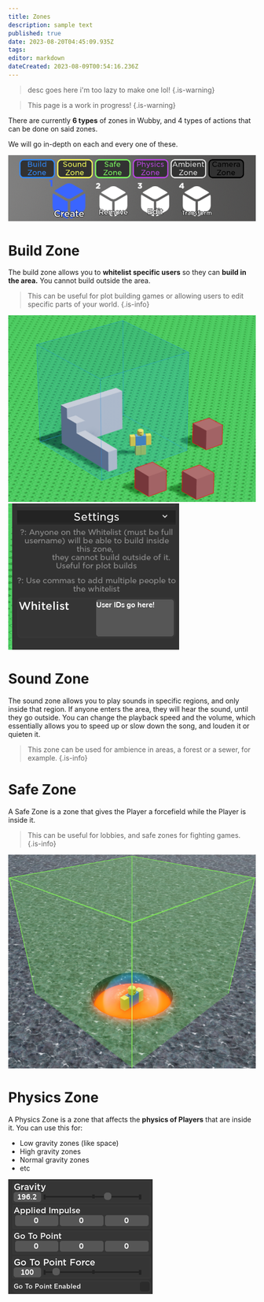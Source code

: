 ```yaml
---
title: Zones
description: sample text
published: true
date: 2023-08-20T04:45:09.935Z
tags: 
editor: markdown
dateCreated: 2023-08-09T00:54:16.236Z
---
```


>  desc goes here i'm too lazy to make one lol!
{.is-warning}

> This page is a work in progress!
{.is-warning}


There are currently **6 types** of zones in Wubby, and 4 types of actions that can be done on said zones.

We will go in-depth on each and every one of these.

![zones.png](/zones.png)

# Build Zone

The build zone allows you to **whitelist specific users** so they can **build in the area.** 
You cannot build outside the area.

> This can be useful for plot building games or allowing users to edit specific parts of your world.
{.is-info}

![buildzone.png](/buildzone.png)
![buildzonesettings.png](/buildzonesettings.png)

# Sound Zone

The sound zone allows you to play sounds in specific regions, and only inside that region. If anyone enters the area, they will hear the sound, until they go outside.
You can change the playback speed and the volume, which essentially allows you to speed up or slow down the song, and louden it or quieten it. 
> This zone can be used for ambience in areas, a forest or a sewer, for example.
{.is-info}

# Safe Zone
A Safe Zone is a zone that gives the Player a forcefield while the Player is inside it.

> This can be useful for lobbies, and safe zones for fighting games.
{.is-info}

![safezone.png](/zones/safezone.png)

# Physics Zone
A Physics Zone is a zone that affects the **physics of Players** that are inside it. 
You can use this for:
- Low gravity zones (like space)
- High gravity zones
- Normal gravity zones
- etc

![image_2023-08-20_114049526.png](/zones/image_2023-08-20_114049526.png)